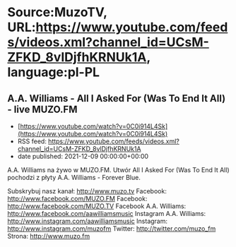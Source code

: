 # Source:MuzoTV, URL:https://www.youtube.com/feeds/videos.xml?channel_id=UCsM-ZFKD_8vlDjfhKRNUk1A, language:pl-PL

## A.A. Williams - All I Asked For (Was To End It All) - live MUZO.FM
 - [https://www.youtube.com/watch?v=0C0i914L4Sk](https://www.youtube.com/watch?v=0C0i914L4Sk)
 - RSS feed: https://www.youtube.com/feeds/videos.xml?channel_id=UCsM-ZFKD_8vlDjfhKRNUk1A
 - date published: 2021-12-09 00:00:00+00:00

A.A. Williams na żywo w MUZO.FM. Utwór All I Asked For (Was To End It All) pochodzi z płyty A.A. Williams - Forever Blue. 

Subskrybuj nasz kanał: http://www.muzo.tv
Facebook: http://www.facebook.com/MUZO.FM
Facebook: http://www.facebook.com/MUZO.TV
Facebook A.A. Williams: http://www.facebook.com/aawilliamsmusic
Instagram A.A. Williams: http://www.instagram.com/aawilliamsmusic
Instagram: http://www.instagram.com/muzofm
Twitter: http://twitter.com/muzo_fm
Strona: http://www.muzo.fm

